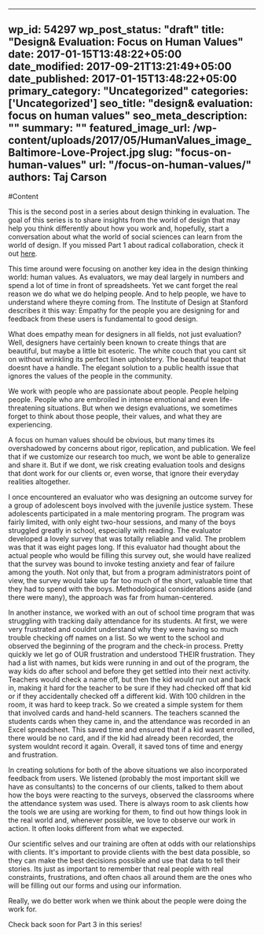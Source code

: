 
---
wp_id: 54297
wp_post_status: "draft" 
title: "Design& Evaluation: Focus on Human Values"
date: 2017-01-15T13:48:22+05:00
date_modified: 2017-09-21T13:21:49+05:00
date_published: 2017-01-15T13:48:22+05:00
primary_category: "Uncategorized"
categories: ['Uncategorized'] 
seo_title: "design& evaluation: focus on human values"
seo_meta_description: ""
summary: "" 
featured_image_url: /wp-content/uploads/2017/05/HumanValues_image_Baltimore-Love-Project.jpg
slug: "focus-on-human-values"
url: "/focus-on-human-values/"
authors: Taj Carson
---

#Content

This is the second post in a series about design thinking in evaluation. The goal of this series is to share insights from the world of design that may help you think differently about how you work and, hopefully, start a conversation about what the world of social sciences can learn from the world of design. If you missed Part 1 about radical collaboration, check it out [here](https://www.inciter.io/design-evaluation-radical-collaboration/).

This time around were focusing on another key idea in the design thinking world: human values. As evaluators, we may deal largely in numbers and spend a lot of time in front of spreadsheets. Yet we cant forget the real reason we do what we do  helping people. And to help people, we have to understand where theyre coming from. The Institute of Design at Stanford describes it this way: Empathy for the people you are designing for and feedback from these users is fundamental to good design.

What does empathy mean for designers in all fields, not just evaluation? Well, designers have certainly been known to create things that are beautiful, but maybe a little bit esoteric. The white couch that you cant sit on without wrinkling its perfect linen upholstery. The beautiful teapot that doesnt have a handle. The elegant solution to a public health issue that ignores the values of the people in the community.

We work with people who are passionate about people. People helping people. People who are embroiled in intense emotional and even life-threatening situations. But when we design evaluations, we sometimes forget to think about those people, their values, and what they are experiencing.

A focus on human values should be obvious, but many times its overshadowed by concerns about rigor, replication, and publication. We feel that if we customize our research too much, we wont be able to generalize and share it. But if we dont, we risk creating evaluation tools and designs that dont work for our clients or, even worse, that ignore their everyday realities altogether.

I once encountered an evaluator who was designing an outcome survey for a group of adolescent boys involved with the juvenile justice system. These adolescents participated in a male mentoring program. The program was fairly limited, with only eight two-hour sessions, and many of the boys struggled greatly in school, especially with reading. The evaluator developed a lovely survey that was totally reliable and valid. The problem was that it was eight pages long. If this evaluator had thought about the actual people who would be filling this survey out, she would have realized that the survey was bound to invoke testing anxiety and fear of failure among the youth. Not only that, but from a program administrators point of view, the survey would take up far too much of the short, valuable time that they had to spend with the boys. Methodological considerations aside (and there were many), the approach was far from human-centered.

In another instance, we worked with an out of school time program that was struggling with tracking daily attendance for its students. At first, we were very frustrated and couldnt understand why they were having so much trouble checking off names on a list. So we went to the school and observed the beginning of the program and the check-in process. Pretty quickly we let go of OUR frustration and understood THEIR frustration. They had a list with names, but kids were running in and out of the program, the way kids do after school and before they get settled into their next activity. Teachers would check a name off, but then the kid would run out and back in, making it hard for the teacher to be sure if they had checked off that kid or if they accidentally checked off a different kid. With 100 children in the room, it was hard to keep track. So we created a simple system for them that involved cards and hand-held scanners. The teachers scanned the students cards when they came in, and the attendance was recorded in an Excel spreadsheet. This saved time and ensured that if a kid wasnt enrolled, there would be no card, and if the kid had already been recorded, the system wouldnt record it again. Overall, it saved tons of time and energy and  frustration.

In creating solutions for both of the above situations we also incorporated feedback from users. We listened (probably the most important skill we have as consultants) to the concerns of our clients, talked to them about how the boys were reacting to the surveys, observed the classrooms where the attendance system was used. There is always room to ask clients how the tools we are using are working for them, to find out how things look in the real world and, whenever possible, we love to observe our work in action. It often looks different from what we expected.

Our scientific selves and our training are often at odds with our relationships with clients. It's important to provide clients with the best data possible, so they can make the best decisions possible and use that data to tell their stories. Its just as important to remember that real people with real constraints, frustrations, and often chaos all around them are the ones who will be filling out our forms and using our information.

Really, we do better work when we think about the people were doing the work for.

Check back soon for Part 3 in this series!

